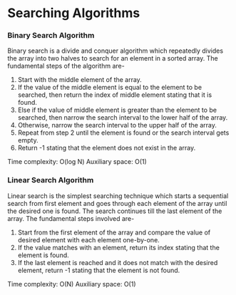 # Searching Algorithms

### Binary Search Algorithm

Binary search is a divide and conquer algorithm which repeatedly divides the array into two halves to search for an element in a sorted array.
The fundamental steps of the algorithm are-
1. Start with the middle element of the array.
2. If the value of the middle element is equal to the element to be searched, then return the index of middle element stating that it is found.
3. Else if the value of middle element is greater than the element to be searched, then narrow the search interval to the lower half of the array.
4. Otherwise, narrow the search interval to the upper half of the array.
5. Repeat from step 2 until the element is found or the search interval gets empty.
6. Return -1 stating that the element does not exist in the array.

Time complexity: O(log N)
Auxiliary space: O(1)

### Linear Search Algorithm

Linear search is the simplest searching technique which starts a sequential search from first element and goes through each element of the array until the desired one is found.
The search continues till the last element of the array.
The fundamental steps involved are-
1. Start from the first element of the array and compare the value of desired element with each element one-by-one.
2. If the value matches with an element, return its index stating that the element is found.
3. If the last element is reached and it does not match with the desired element, return -1 stating that the element is not found.

Time complexity: O(N)
Auxiliary space: O(1)
